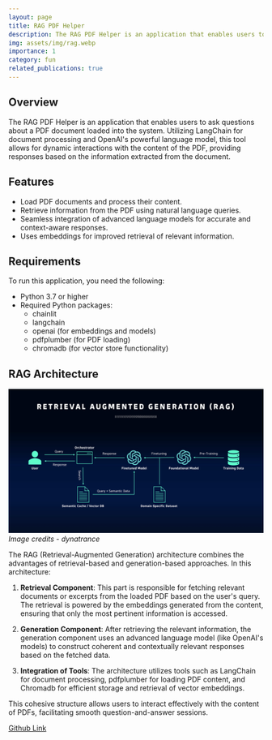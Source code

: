 ```yaml
---
layout: page
title: RAG PDF Helper
description: The RAG PDF Helper is an application that enables users to ask questions about a PDF document loaded into the system.
img: assets/img/rag.webp
importance: 1
category: fun
related_publications: true
---
```


## Overview

The RAG PDF Helper is an application that enables users to ask questions about a PDF document loaded into the system. Utilizing LangChain for document processing and OpenAI's powerful language model, this tool allows for dynamic interactions with the content of the PDF, providing responses based on the information extracted from the document.

## Features

- Load PDF documents and process their content.
- Retrieve information from the PDF using natural language queries.
- Seamless integration of advanced language models for accurate and context-aware responses.
- Uses embeddings for improved retrieval of relevant information.

## Requirements

To run this application, you need the following:

- Python 3.7 or higher
- Required Python packages:
  - chainlit
  - langchain
  - openai (for embeddings and models)
  - pdfplumber (for PDF loading)
  - chromadb (for vector store functionality)

## RAG Architecture

![RAG Architecture](assets/img/rag.webp)
_Image credits - dynatrance_

The RAG (Retrieval-Augmented Generation) architecture combines the advantages of retrieval-based and generation-based approaches. In this architecture:

1. **Retrieval Component**: This part is responsible for fetching relevant documents or excerpts from the loaded PDF based on the user's query. The retrieval is powered by the embeddings generated from the content, ensuring that only the most pertinent information is accessed.

2. **Generation Component**: After retrieving the relevant information, the generation component uses an advanced language model (like OpenAI's models) to construct coherent and contextually relevant responses based on the fetched data.

3. **Integration of Tools**: The architecture utilizes tools such as LangChain for document processing, pdfplumber for loading PDF content, and Chromadb for efficient storage and retrieval of vector embeddings.

This cohesive structure allows users to interact effectively with the content of PDFs, facilitating smooth question-and-answer sessions.

[Github Link](https://github.com/eksubin/RAG-PDF-explainer/)
